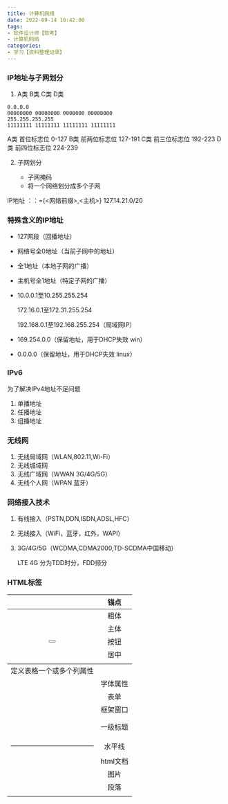 ```yaml
---
title: 计算机网络
date: 2022-09-14 10:42:00
tags:
- 软件设计师【软考】
- 计算机网络
categories:
- 学习【资料整理记录】
---
```


### IP地址与子网划分

1. A类 B类 C类 D类

```
0.0.0.0 
00000000 00000000 0000000 00000000
255.255.255.255
11111111 11111111 11111111 11111111
```
A类 首位标志位	0-127
B类 前两位标志位	127-191
C类 前三位标志位	192-223
D类 前四位标志位	224-239

2. 子网划分

	- 子网掩码
	- 将一个网络划分成多个子网

IP地址 ：：={<网络前缀>,<主机>}
127.14.21.0/20

### 特殊含义的IP地址

- 127网段（回播地址）

- 网络号全0地址（当前子网中的地址）

- 全1地址（本地子网的广播）

- 主机号全1地址（特定子网的广播）

- 10.0.0.1至10.255.255.254

  172.16.0.1至172.31.255.254

  192.168.0.1至192.168.255.254（局域网IP）

- 169.254.0.0（保留地址，用于DHCP失效 win）

- 0.0.0.0（保留地址，用于DHCP失效 linux）

### IPv6

为了解决IPv4地址不足问题

1. 单播地址
2. 任播地址
3. 组播地址

### 无线网

1. 无线局域网（WLAN,802.11,Wi-Fi）
2. 无线城域网
3. 无线广域网（WWAN 3G/4G/5G）
4. 无线个人网（WPAN 蓝牙）

### 网络接入技术

1. 有线接入（PSTN,DDN,ISDN,ADSL,HFC）

2. 无线接入（WiFi，蓝牙，红外，WAPI）

3. 3G/4G/5G（WCDMA,CDMA2000,TD-SCDMA中国移动）

   LTE 4G 分为TDD时分，FDD频分

### HTML标签

|   <a>    |           锚点           |
| :------: | :----------------------: |
|   <b>    |           粗体           |
|  <body>  |           主体           |
| <button> |           按钮           |
| <center> |           居中           |
|  <col>   | 定义表格一个或多个列属性 |
|  <font>  |         字体属性         |
|  <form>  |           表单           |
| <frame>  |         框架窗口         |
|   <h1>   |         一级标题         |
|   <hr>   |          水平线          |
|  <html>  |         html文档         |
|  <img>   |           图片           |
|   <p>    |           段落           |
| <script> |           脚本           |
| <strong> |         强调文本         |
| <table>  |           表格           |
|   <td>   |         表格单元         |
|   <tr>   |          表格行          |
| <title>  |           标题           |
